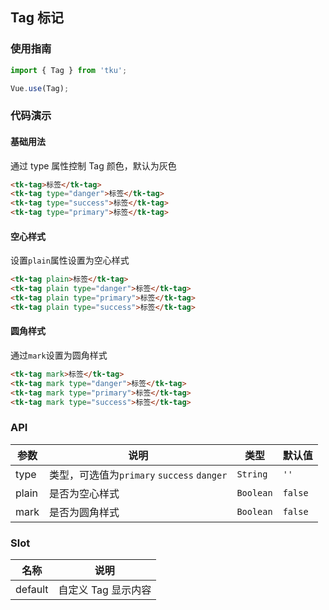 ## Tag 标记

### 使用指南
``` javascript
import { Tag } from 'tku';

Vue.use(Tag);
```

### 代码演示

#### 基础用法
通过 type 属性控制 Tag 颜色，默认为灰色

```html
<tk-tag>标签</tk-tag>
<tk-tag type="danger">标签</tk-tag>
<tk-tag type="success">标签</tk-tag>
<tk-tag type="primary">标签</tk-tag>
```

#### 空心样式
设置`plain`属性设置为空心样式

```html
<tk-tag plain>标签</tk-tag>
<tk-tag plain type="danger">标签</tk-tag>
<tk-tag plain type="primary">标签</tk-tag>
<tk-tag plain type="success">标签</tk-tag>
```

#### 圆角样式
通过`mark`设置为圆角样式

```html
<tk-tag mark>标签</tk-tag>
<tk-tag mark type="danger">标签</tk-tag>
<tk-tag mark type="primary">标签</tk-tag>
<tk-tag mark type="success">标签</tk-tag>
```

### API

| 参数 | 说明 | 类型 | 默认值 |
|-----------|-----------|-----------|-------------|
| type | 类型，可选值为`primary` `success` `danger` | `String` | `''`|
| plain | 是否为空心样式 | `Boolean` | `false` |
| mark | 是否为圆角样式 | `Boolean` | `false` |

### Slot

| 名称 | 说明 |
|-----------|-----------|
| default | 自定义 Tag 显示内容 |
